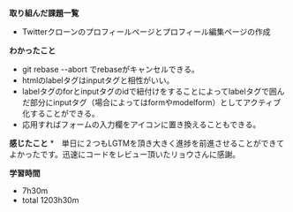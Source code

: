 **取り組んだ課題一覧**
* Twitterクローンのプロフィールページとプロフィール編集ページの作成

**わかったこと**
* git rebase --abort でrebaseがキャンセルできる。
* htmlのlabelタグはinputタグと相性がいい。
* labelタグのforとinputタグのidで紐付けをすることによってlabelタグで囲んだ部分にinputタグ（場合によってはformやmodelform）としてアクティブ化することができる。
* 応用すればフォームの入力欄をアイコンに置き換えることもできる。

**感じたこと**
*　単日に２つもLGTMを頂き大きく進捗を前進させることができてよかったです。迅速にコードをレビュー頂いたリョウさんに感謝。

**学習時間**
* 7h30m
 * total 1203h30m
